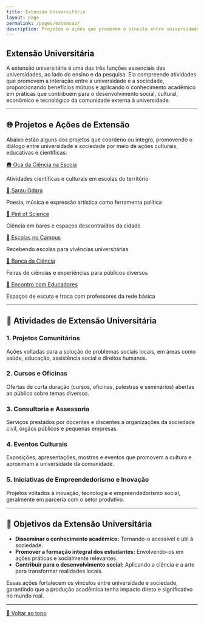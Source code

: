 ```yaml
---
title: Extensão Universitária
layout: page
permalink: /pages/extensao/
description: Projetos e ações que promovem o vínculo entre universidade e sociedade.
---
```


<a id="top"></a>

## Extensão Universitária

A extensão universitária é uma das três funções essenciais das universidades, ao lado do ensino e da pesquisa. Ela compreende atividades que promovem a interação entre a universidade e a sociedade, proporcionando benefícios mútuos e aplicando o conhecimento acadêmico em práticas que contribuem para o desenvolvimento social, cultural, econômico e tecnológico da comunidade externa à universidade.

---

## 🌐 Projetos e Ações de Extensão

Abaixo estão alguns dos projetos que coordeno ou integro, promovendo o diálogo entre universidade e sociedade por meio de ações culturais, educativas e científicas:

<div class="grid grid-cols-1 sm:grid-cols-2 lg:grid-cols-3 gap-6 mt-6">

  <div class="bg-gray-50 border-l-4 border-blue-600 p-4 rounded-xl shadow-sm hover:shadow-md transition transform hover:-translate-y-1">
    <a href="/pages/extensao/extensao_oca.html" class="text-blue-700 font-semibold flex items-center text-lg">
      🛖 Oca da Ciência na Escola
    </a>
    <p class="text-gray-700 mt-1 text-sm">Atividades científicas e culturais em escolas do território</p>
  </div>

  <div class="bg-gray-50 border-l-4 border-blue-600 p-4 rounded-xl shadow-sm hover:shadow-md transition transform hover:-translate-y-1">
    <a href="/pages/extensao/extensao_sarau.html" class="text-blue-700 font-semibold flex items-center text-lg">
      🎤 Sarau Odara
    </a>
    <p class="text-gray-700 mt-1 text-sm">Poesia, música e expressão artística como ferramenta política</p>
  </div>

  <div class="bg-gray-50 border-l-4 border-blue-600 p-4 rounded-xl shadow-sm hover:shadow-md transition transform hover:-translate-y-1">
    <a href="/pages/extensao/extensao_pint.html" class="text-blue-700 font-semibold flex items-center text-lg">
      🍻 Pint of Science
    </a>
    <p class="text-gray-700 mt-1 text-sm">Ciência em bares e espaços descontraídos da cidade</p>
  </div>

  <div class="bg-gray-50 border-l-4 border-blue-600 p-4 rounded-xl shadow-sm hover:shadow-md transition transform hover:-translate-y-1">
    <a href="/pages/extensao/extensao_esc_campus.html" class="text-blue-700 font-semibold flex items-center text-lg">
      🏫 Escolas no Campus
    </a>
    <p class="text-gray-700 mt-1 text-sm">Recebendo escolas para vivências universitárias</p>
  </div>

  <div class="bg-gray-50 border-l-4 border-blue-600 p-4 rounded-xl shadow-sm hover:shadow-md transition transform hover:-translate-y-1">
    <a href="/pages/extensao/extensao_banca.html" class="text-blue-700 font-semibold flex items-center text-lg">
      🔬 Banca da Ciência
    </a>
    <p class="text-gray-700 mt-1 text-sm">Feiras de ciências e experiências para públicos diversos</p>
  </div>

  <div class="bg-gray-50 border-l-4 border-blue-600 p-4 rounded-xl shadow-sm hover:shadow-md transition transform hover:-translate-y-1">
    <a href="/pages/extensao/extensao_encontro.html" class="text-blue-700 font-semibold flex items-center text-lg">
      👥 Encontro com Educadores
    </a>
    <p class="text-gray-700 mt-1 text-sm">Espaços de escuta e troca com professores da rede básica</p>
  </div>

</div>

---

## 📌 Atividades de Extensão Universitária

### 1. Projetos Comunitários
Ações voltadas para a solução de problemas sociais locais, em áreas como saúde, educação, assistência social e direitos humanos.

### 2. Cursos e Oficinas
Ofertas de curta duração (cursos, oficinas, palestras e seminários) abertas ao público sobre temas diversos.

### 3. Consultoria e Assessoria
Serviços prestados por docentes e discentes a organizações da sociedade civil, órgãos públicos e pequenas empresas.

### 4. Eventos Culturais
Exposições, apresentações, mostras e eventos que promovem a cultura e aproximam a universidade da comunidade.

### 5. Iniciativas de Empreendedorismo e Inovação
Projetos voltados à inovação, tecnologia e empreendedorismo social, geralmente em parceria com o setor produtivo.

---

## 🎯 Objetivos da Extensão Universitária

- **Disseminar o conhecimento acadêmico:** Tornando-o acessível e útil à sociedade.
- **Promover a formação integral dos estudantes:** Envolvendo-os em ações práticas e socialmente relevantes.
- **Contribuir para o desenvolvimento social:** Aplicando a ciência e a arte para transformar realidades locais.

Essas ações fortalecem os vínculos entre universidade e sociedade, garantindo que a produção acadêmica tenha impacto direto e significativo no mundo real.

---

[🔼 Voltar ao topo](#top)
